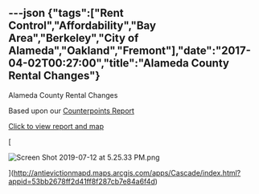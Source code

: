 ---json
{"tags":["Rent Control","Affordability","Bay Area","Berkeley","City of Alameda","Oakland","Fremont"],"date":"2017-04-02T00:27:00","title":"Alameda County Rental Changes"}
---

Alameda County Rental Changes

Based upon our [Counterpoints Report](http://antievictionmapd.maps.arcgis.com/apps/Cascade/index.html?appid=53bb2678ff2d41ff8f287cb7e84a6f4d)

[Click to view report and map](http://antievictionmapd.maps.arcgis.com/apps/Cascade/index.html?appid=53bb2678ff2d41ff8f287cb7e84a6f4d)

[

![Screen Shot 2019-07-12 at 5.25.33 PM.png](/assets/uploads/Screen+Shot+2019-07-12+at+5.25.33+PM.png)

](http://antievictionmapd.maps.arcgis.com/apps/Cascade/index.html?appid=53bb2678ff2d41ff8f287cb7e84a6f4d)